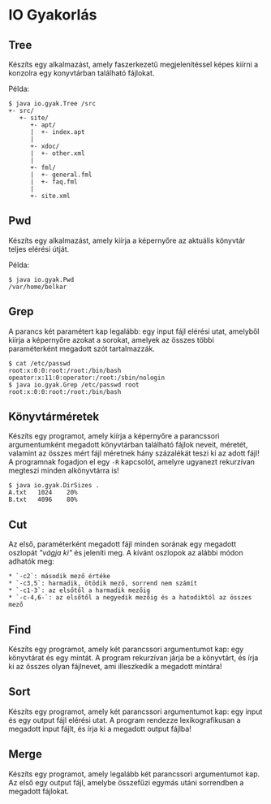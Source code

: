 # IO Gyakorlás #

## Tree ##
Készíts egy alkalmazást, amely faszerkezetű megjelenítéssel képes kiírni a
konzolra egy konyvtárban található fájlokat.

Példa:

	$ java io.gyak.Tree /src
	+- src/
	   +- site/
	      +- apt/
	      |  +- index.apt
	      |
	      +- xdoc/
	      |  +- other.xml
	      |
	      +- fml/
	      |  +- general.fml
	      |  +- faq.fml
	      |
	      +- site.xml

## Pwd ##
Készíts egy alkalmazást, amely kiírja a képernyőre az aktuális könyvtár teljes
elérési útját.

Példa:

	$ java io.gyak.Pwd
	/var/home/belkar

## Grep ##
A parancs két paramétert kap legalább: egy input fájl elérési utat, amelyből
kiírja a képernyőre azokat a sorokat, amelyek az összes többi paraméterként
megadott szót tartalmazzák.
	
	$ cat /etc/passwd
	root:x:0:0:root:/root:/bin/bash
	opeator:x:11:0:operator:/root:/sbin/nologin
	$ java io.gyak.Grep /etc/passwd root
	root:x:0:0:root:/root:/bin/bash

## Könyvtárméretek ##
Készíts egy programot, amely kiírja a képernyőre a parancssori argumentumként
megadott könyvtárban található fájlok neveit, méretét, valamint az összes
mért fájl méretnek hány százalékát teszi ki az adott fájl! A programnak fogadjon
el egy `-R` kapcsolót, amelyre ugyanezt rekurzívan megteszi minden alkönyvtárra
is!

	$ java io.gyak.DirSizes .
	A.txt	1024	20%
	B.txt	4096	80%

## Cut ##

Az első, paraméterként megadott fájl minden sorának egy megadott oszlopát
_"vágja ki"_ és jeleníti meg. A kívánt oszlopok az alábbi módon adhatók meg:

	* `-c2`: második mező értéke
	* `-c3,5`: harmadik, ötödik mező, sorrend nem számít
	* `-c1-3`: az elsőtől a harmadik mezőig
	* `-c-4,6-`: az elsőtől a negyedik mezőig és a hatodiktól az összes mező

## Find ##
Készíts egy programot, amely két parancssori argumentumot kap: egy könyvtárat és
egy mintát. A program rekurzívan járja be a könyvtárt, és írja ki az összes
olyan fájlnevet, ami illeszkedik a megadott mintára!

## Sort ##
Készíts egy programot, amely két parancssori argumentumot kap: egy input és egy
output fájl elérési utat. A program rendezze lexikografikusan a megadott input
fájlt, és írja ki a megadott output fájlba!

## Merge ##
Készíts egy programot, amely legalább két parancssori argumentumot kap. Az első
egy output fájl, amelybe összefűzi egymás utáni sorrendben a megadott fájlokat.
